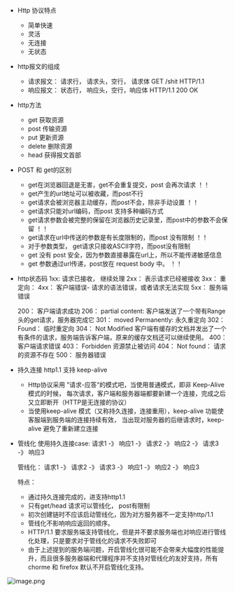 - Http 协议特点
    - 简单快速
    - 灵活
    - 无连接
    - 无状态
- http报文的组成
     - 请求报文： 请求行， 请求头，空行， 请求体  GET /shit HTTP/1.1
     - 响应报文： 状态行， 响应头，空行，响应体   HTTP/1.1 200 OK 
- http方法
    - get 获取资源
    - post 传输资源
    - put 更新资源
    - delete 删除资源
    - head 获得报文首部

- POST 和 get的区别
    - get在浏览器回退是无害，get不会重复提交，post 会再次请求    ！！
    - get产生的url地址可以被收藏，而post不行
    - get请求会被浏览器主动缓存，而post不会，除非手动设置  ！！
    - get请求只能对url编码，而post 支持多种编码方式
    - get请求参数会被完整的保留在浏览器历史记录里，而post中的参数不会保留 ！！
    - get请求在url中传送的参数是有长度限制的，而post 没有限制 ！！
    - 对于参数类型， get请求只接收ASCII字符，而post没有限制 
    - get 没有 post 安全，因为参数直接暴露在url上，所以不能传递敏感信息
    - get 参数通过url传递，post放在 request body 中。 ！！
- http状态码
    1xx: 请求已接收， 继续处理
    2xx： 表示请求已经被接收
    3xx： 重定向：
    4xx： 客户端错误- 请求的语法错误，或者请求无法实现
    5xx： 服务端错误

    200： 客户端请求成功
    206： partial content: 客户端发送了一个带有Range 头的get请求，服务器完成它
    301： moved Permanently: 永久重定向 
    302： Found： 临时重定向
    304： Not Modified  客户端有缓存的文档并发出了一个有条件的请求，服务端告诉客户端，原来的缓存文档还可以继续使用。
    400： 客户端请求错误
    403： Forbidden 资源禁止被访问
    404： Not found： 请求的资源不存在
    500： 服务器错误
- 持久连接
    http1.1 支持 keep-alive
     - Http协议采用 ”请求-应答“的模式吧，当使用普通模式，即非 Keep-Alive模式的时候，
     每次请求，客户端和服务器端都要新建一个连接，完成之后又立即断开（HTTP是无连接的协议）
     - 当使用keep-alive 模式（又称持久连接，连接重用），keep-alive 功能使客服端到服务端的连接持续有效，
     当出现对服务器的后继请求时，keep-alive 避免了重新建立连接
- 管线化
   使用持久连接case:
    请求1 -》 响应1 -》 请求2 -》 响应2 -》 请求3 -》 响应3

    管线化： 
    请求1 -》 请求2 -》 请求3 -》 响应1 -》 响应2 -》 响应3

    特点： 
    - 通过持久连接完成的，进支持http1.1
    - 只有get/head 请求可以管线化， post有限制
    - 初次创建链时不应该启动管线化，因为对方服务器不一定支持http/1.1
    - 管线化不影响响应返回的顺序。
    - HTTP/1.1 要求服务端支持管线化，但是并不要求服务端也对响应进行管线化处理，只是要求对于管线化的请求不失败即可
    - 由于上述提到的服务端问题，开启管线化很可能不会带来大幅度的性能提升，而且很多服务器端和代理程序并不支持对管线化的友好支持，所有
        chorme 和 firefox 默认不开启管线化支持。




![image.png](https://upload-images.jianshu.io/upload_images/5016475-ade50d8a388d8402.png?imageMogr2/auto-orient/strip%7CimageView2/2/w/1240)

